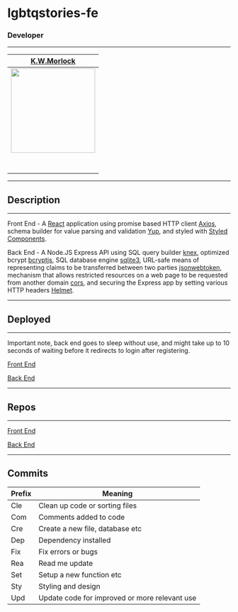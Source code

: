 # lgbtqstories-fe

### Developer
---
|                                           [K.W.Morlock](https://github.com/kwmorlock)                    |
| :-------------------------------------------------------------------------------------------------------------------------------------: |
| [<img src="https://avatars2.githubusercontent.com/u/60933227?s=400&u=f59ad5c61c259364c66bac0a68407b138024c357&v=4" width = "190" />](https://github.com/kwmorlock) |
|                  [<img src="https://github.com/favicon.ico" width="15"> ](https://github.com/kwmorlock)                   |
|                                                [ <img src="https://static.licdn.com/sc/h/al2o9zrvru7aqj8e1x2rzsrca" width="15"> ](https://www.linkedin.com/in/kwmorlock/)    |
---

## Description

---

Front End - A [React](https://www.npmjs.com/package/react) application using promise based HTTP client [Axios](https://www.npmjs.com/package/axios), schema builder for value parsing and validation [Yup](https://www.npmjs.com/package/yup), and styled with [Styled Components](https://www.npmjs.com/package/styled-components).

Back End - A Node.JS Express API using SQL query builder [knex](https://www.npmjs.com/package/knex), optimized bcrypt [bcryptjs](https://www.npmjs.com/package/bcryptjs), SQL database engine [sqlite3](https://www.npmjs.com/package/sqlite3), URL-safe means of representing claims to be transferred between two parties [jsonwebtoken](https://www.npmjs.com/package/jsonwebtoken), mechanism that allows restricted resources on a web page to be requested from another domain [cors](https://www.npmjs.com/package/cors), and securing the Express app by setting various HTTP headers [Helmet](https://www.npmjs.com/package/helmet).

---

## Deployed

---
Important note, back end goes to sleep without use, and might take up to 10 seconds of waiting before it redirects to login after registering. 

[Front End](https://lgbtqstories.netlify.app/)

[Back End](https://lgbtqstories.herokuapp.com/)

---

## Repos

---

[Front End](https://github.com/kwmorlock/lgbtqstories-fe)

[Back End](https://github.com/kwmorlock/lgbtqstories-be)

---

## Commits
| Prefix | Meaning |
| ------- | --- |
| Cle | Clean up code or sorting files|
| Com | Comments added to code |
| Cre | Create a new file, database etc |
| Dep | Dependency installed|
| Fix | Fix errors or bugs |
| Rea | Read me update |
| Set | Setup a new function etc |
| Sty | Styling and design |
| Upd | Update code for improved or more relevant use |